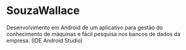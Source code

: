# SouzaWallace
Desenvolvimento em Android de um aplicativo para gestão do conhecimento de máquinas e fácil pesquisa nos bancos de dados da empresa. (IDE Android Studio)
